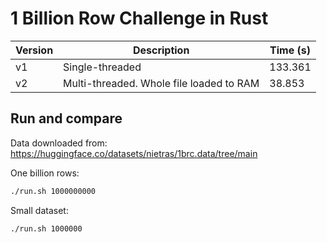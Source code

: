 # 1 Billion Row Challenge in Rust

| Version | Description                              | Time (s) |
| ------- | ---------------------------------------- | -------- |
| v1      | Single-threaded                          | 133.361  |
| v2      | Multi-threaded. Whole file loaded to RAM | 38.853   |

## Run and compare

Data downloaded from: https://huggingface.co/datasets/nietras/1brc.data/tree/main

One billion rows:

```sh
./run.sh 1000000000
```

Small dataset:

```sh
./run.sh 1000000
```
